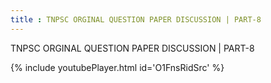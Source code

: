 ```yaml
---
title : TNPSC ORGINAL QUESTION PAPER DISCUSSION | PART-8
---
```


TNPSC ORGINAL QUESTION PAPER DISCUSSION | PART-8



{% include youtubePlayer.html id='O1FnsRidSrc' %}
